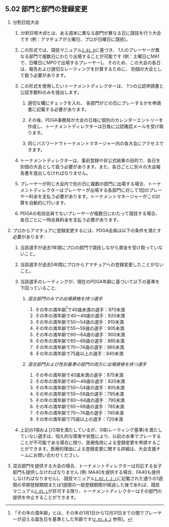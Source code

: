 ## 5.02 部門と部門の登録変更

1. 分割日程大会

    1. *分割日程大会*とは、ある週末に異なる部門が異なる日に競技を行う大会です
    (例：アマチュアが土曜日、プロが日曜日に競技)。

    1. この形式では、競技マニュアル[`2.01.D`](#一般事項)に基づき、
    1人のプレーヤーが異なる部門で複数日にわたり出場することが可能です
    (例：土曜日にMA1で、日曜日にMPOで出場するプレーヤー)。
    そのため、この大会の各日は、報告および適切なレーティングを計算するために、
    別個の大会として扱う必要があります。

    1. この形式を使用したいトーナメントディレクターは、
    1つの公認申請書と公認手数料のみを提出します。

        1. 適切な欄にチェックを入れ、
        各部門がどの日にプレーするかを申請書に記載する必要があります。

        1. その後、PDGA事務局が大会の日毎に個別のカレンダーエントリーを作成し、トーナメントディレクターは日毎に公認確認メールを受け取ります。

        1. 同じパスワードでトーナメントマネージャー内の各大会にアクセスできます。

    1. トーナメントディレクターは、事前登録や非公式結果の目的で、各日を別個の大会として扱う必要があります。また、各日ごとに別々の大会報告書を提出しなければなりません。

    1. プレーヤーが同じ大会内で別の日に複数の部門に出場する場合、トーナメントディレクターはプレーヤーが出場する各部門に対して1回のプレーヤー料金を支払う必要があります。トーナメントマネージャーがこの計算を自動的に行います。

    1. PDGAの有効会員でないプレーヤーが複数日にわたって競技する場合、各日ごとに一時会員料金を支払う必要があります。

1. プロからアマチュアに登録変更するには、PDGA会員は以下の条件を満たす必要があります:

	1. 当該選手が過去1年間にプロの部門で競技しながら賞金を受け取っていないこと。

	1. 当該選手が過去5年間にプロからアマチュアへの登録変更したことがないこと。

    1. 当該選手のレーティングが、現在のPDGA年齢に基づいて以下の基準を下回っていること:

        1. *混合部門のみでの出場資格を持つ選手*

            1. その年の満年齢[^5.02.1]で40歳未満の選手：970未満
            1. その年の満年齢で40〜49歳の選手：920未満
            1. その年の満年齢で50〜54歳の選手：910未満
            1. その年の満年齢で55〜59歳の選手：905未満
            1. その年の満年齢で60〜64歳の選手：900未満
            1. その年の満年齢で65〜69歳の選手：885未満
            1. その年の満年齢で70〜74歳の選手：860未満
            1. その年の満年齢で75歳以上の選手：840未満

        1. *混合部門および性別基準の部門の両方に出場資格を持つ選手*

            1. その年の満年齢で40歳未満の選手：875未満
            1. その年の満年齢で40〜49歳の選手：820未満
            1. その年の満年齢で50〜54歳の選手：805未満
            1. その年の満年齢で55〜59歳の選手：795未満
            1. その年の満年齢で60〜64歳の選手：790未満
            1. その年の満年齢で65〜69歳の選手：785未満
            1. その年の満年齢で70〜74歳の選手：740未満
            1. その年の満年齢で75歳以上の選手：720未満

    1. 上記の1項および2項を満たしているが、3項(レーティング基準)を満たしていない選手は、恒久的な障害や状態により、以前の水準でプレーすることが不可能である場合に限り、医療免除による登録変更を申請することができます。医療的理由による登録変更に関する詳細は、大会支援チームにお問い合わせください。

1. 混合部門を提供する大会の場合、トーナメントディレクターは対応する女子部門も提供しなければなりません
(例: MA40を提供する場合、FA40も提供しなければなりません)。
競技マニュアル[`1.02.C.2.c`](#大会への参加登録)に記載された通りの1週間の早期登録期間または1週間の一般登録期間が経過した後であれば、競技マニュアル[`2.01.L`](#一般事項)が許可する限り、トーナメントディレクターはその部門の提供を中止することができます。


[^5.02.1]: 「その年の満年齢」とは、その年の1月1日から12月31日までの間でプレーヤーが迎える誕生日を基準とした年齢です([`2.01.A.2`](＃一般事項) 参照)。
